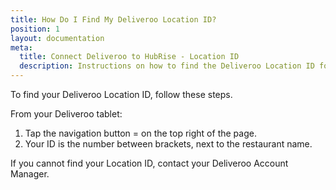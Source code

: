 ```yaml
---
title: How Do I Find My Deliveroo Location ID?
position: 1
layout: documentation
meta:
  title: Connect Deliveroo to HubRise - Location ID
  description: Instructions on how to find the Deliveroo Location ID for your restaurant to start receiving orders on HubRise.
---
```


To find your Deliveroo Location ID, follow these steps.

From your Deliveroo tablet:

1. Tap the navigation button = on the top right of the page.
1. Your ID is the number between brackets, next to the restaurant name.

If you cannot find your Location ID, contact your Deliveroo Account Manager.

